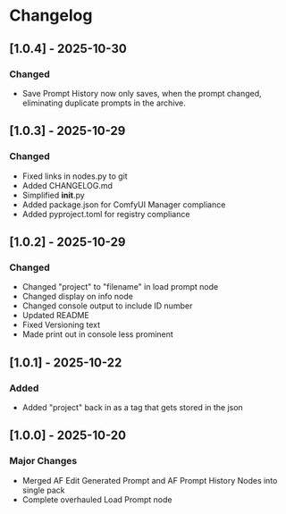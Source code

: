 # Changelog

## [1.0.4] - 2025-10-30
### Changed
- Save Prompt History now only saves, when the prompt changed, eliminating duplicate prompts in the archive.

## [1.0.3] - 2025-10-29
### Changed
- Fixed links in nodes.py to git
- Added CHANGELOG.md
- Simplified __init__.py
- Added package.json for ComfyUI Manager compliance
- Added pyproject.toml for registry compliance

## [1.0.2] - 2025-10-29
### Changed
- Changed "project" to "filename" in load prompt node
- Changed display on info node  
- Changed console output to include ID number
- Updated README
- Fixed Versioning text
- Made print out in console less prominent

## [1.0.1] - 2025-10-22
### Added
- Added "project" back in as a tag that gets stored in the json

## [1.0.0] - 2025-10-20
### Major Changes
- Merged AF Edit Generated Prompt and AF Prompt History Nodes into single pack
- Complete overhauled Load Prompt node
